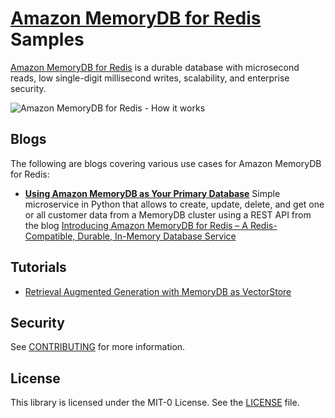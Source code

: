 # [Amazon MemoryDB for Redis](https://aws.amazon.com/memorydb/) Samples

[Amazon MemoryDB for Redis](https://aws.amazon.com/memorydb/) is a durable database with microsecond reads, low single-digit millisecond writes, scalability, and enterprise security.

![Amazon MemoryDB for Redis - How it works](https://d1.awsstatic.com/product-page-diagram_Amazon-MemoryDB-for-Redis.38339d976bd9b151350f496469d4d54b21173523.png)

## Blogs

The following are blogs covering various use cases for Amazon MemoryDB for Redis:
- __[Using Amazon MemoryDB as Your Primary Database](blogs/introducing-amazon-memorydb-for-redis/)__ Simple microservice in Python that allows to create, update, delete, and get one or all customer data from a MemoryDB cluster using a REST API from the blog [Introducing Amazon MemoryDB for Redis – A Redis-Compatible, Durable, In-Memory Database Service](https://aws.amazon.com/blogs/aws/introducing-amazon-memorydb-for-redis-a-redis-compatible-durable-in-memory-database-service/) 

## Tutorials

- [Retrieval Augmented Generation with MemoryDB as VectorStore ](turorials/memorydb-rag/)

## Security

See [CONTRIBUTING](CONTRIBUTING.md#security-issue-notifications) for more information.

## License

This library is licensed under the MIT-0 License. See the [LICENSE](LICENSE) file.
